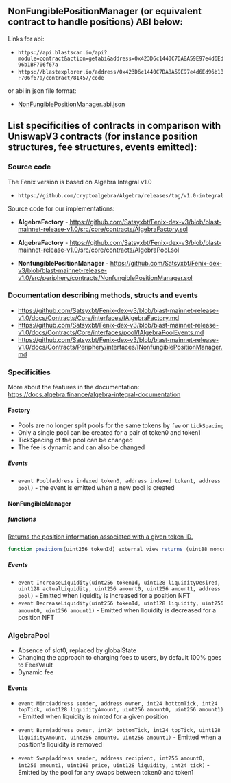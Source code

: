 ## NonFungiblePositionManager (or equivalent contract to handle positions) ABI below:

Links for abi:
- `https://api.blastscan.io/api?module=contract&action=getabi&address=0x423D6c1440C7DA8A59E97e4d6Ed96b1BF706f67a`
- `https://blastexplorer.io/address/0x423D6c1440C7DA8A59E97e4d6Ed96b1BF706f67a/contract/81457/code`

or abi in json file format:
- [NonFungiblePositionManager.abi.json](./NonFungiblePositionManager.abi.json)

## List specificities of contracts in comparison with UniswapV3 contracts (for instance position structures, fee structures, events emitted):

### Source code
The Fenix version is based on Algebra Integral v1.0
- `https://github.com/cryptoalgebra/Algebra/releases/tag/v1.0-integral`
 
Source code for our implementations:
- **AlgebraFactory** - https://github.com/Satsyxbt/Fenix-dex-v3/blob/blast-mainnet-release-v1.0/src/core/contracts/AlgebraFactory.sol

- **AlgebraFactory** - https://github.com/Satsyxbt/Fenix-dex-v3/blob/blast-mainnet-release-v1.0/src/core/contracts/AlgebraPool.sol

- **NonfungiblePositionManager** - https://github.com/Satsyxbt/Fenix-dex-v3/blob/blast-mainnet-release-v1.0/src/periphery/contracts/NonfungiblePositionManager.sol


### Documentation describing methods, structs and events

- https://github.com/Satsyxbt/Fenix-dex-v3/blob/blast-mainnet-release-v1.0/docs/Contracts/Core/interfaces/IAlgebraFactory.md
- https://github.com/Satsyxbt/Fenix-dex-v3/blob/blast-mainnet-release-v1.0/docs/Contracts/Core/interfaces/pool/IAlgebraPoolEvents.md
- https://github.com/Satsyxbt/Fenix-dex-v3/blob/blast-mainnet-release-v1.0/docs/Contracts/Periphery/interfaces/INonfungiblePositionManager.md
  

### Specificities
More about the features in the documentation: https://docs.algebra.finance/algebra-integral-documentation

#### Factory
- Pools are no longer split pools for the same tokens by `fee` or `tickSpacing`
- Only a single pool can be created for a pair of token0 and token1
- TickSpacing of the pool can be changed
- The fee is dynamic and can also be changed
  
##### Events
- `event Pool(address indexed token0, address indexed token1, address pool)` - the event is emitted when a new pool is created


#### NonFungibleManager 

##### functions
[Returns the position information associated with a given token ID.](https://github.com/Satsyxbt/Fenix-dex-v3/blob/blast-mainnet-release-v1.0/docs/Contracts/Periphery/interfaces/INonfungiblePositionManager.md#positions)
```js
function positions(uint256 tokenId) external view returns (uint88 nonce, address operator, address token0, address token1, int24 tickLower, int24 tickUpper, uint128 liquidity, uint256 feeGrowthInside0LastX128, uint256 feeGrowthInside1LastX128, uint128 tokensOwed0, uint128 tokensOwed1)
``` 

##### Events
- `event IncreaseLiquidity(uint256 tokenId, uint128 liquidityDesired, uint128 actualLiquidity, uint256 amount0, uint256 amount1, address pool)` - Emitted when liquidity is increased for a position NFT
- `event DecreaseLiquidity(uint256 tokenId, uint128 liquidity, uint256 amount0, uint256 amount1)` - Emitted when liquidity is decreased for a position NFT

### AlgebraPool

- Absence of slot0, replaced by globalState
- Changing the approach to charging fees to users, by default 100% goes to FeesVault
- Dynamic fee
   
#### Events
- `event Mint(address sender, address owner, int24 bottomTick, int24 topTick, uint128 liquidityAmount, uint256 amount0, uint256 amount1)` - Emitted when liquidity is minted for a given position
  
- `event Burn(address owner, int24 bottomTick, int24 topTick, uint128 liquidityAmount, uint256 amount0, uint256 amount1)` - Emitted when a position's liquidity is removed


- `event Swap(address sender, address recipient, int256 amount0, int256 amount1, uint160 price, uint128 liquidity, int24 tick)` - Emitted by the pool for any swaps between token0 and token1

